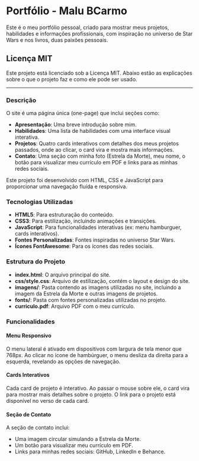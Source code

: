# Portfólio - Malu BCarmo

Este é o meu portfólio pessoal, criado para mostrar meus projetos, habilidades e informações profissionais, com inspiração no universo de Star Wars e nos livros, duas paixões pessoais.

## Licença MIT

Este projeto está licenciado sob a Licença MIT. Abaixo estão as explicações sobre o que o projeto faz e como ele pode ser usado.

---

### Descrição

O site é uma página única (one-page) que inclui seções como:
- **Apresentação**: Uma breve introdução sobre mim.
- **Habilidades**: Uma lista de habilidades com uma interface visual interativa.
- **Projetos**: Quatro cards interativos com detalhes dos meus projetos passados, onde ao clicar, o card vira e mostra mais informações.
- **Contato**: Uma seção com minha foto (Estrela da Morte), meu nome, o botão para visualizar meu currículo em PDF e links para as minhas redes sociais.

Este projeto foi desenvolvido com HTML, CSS e JavaScript para proporcionar uma navegação fluída e responsiva.

### Tecnologias Utilizadas

- **HTML5**: Para estruturação do conteúdo.
- **CSS3**: Para estilização, incluindo animações e transições.
- **JavaScript**: Para funcionalidades interativas (ex: menu hamburguer, cards interativos).
- **Fontes Personalizadas**: Fontes inspiradas no universo Star Wars.
- **Ícones FontAwesome**: Para os ícones das redes sociais.

### Estrutura do Projeto

- **index.html**: O arquivo principal do site.
- **css/style.css**: Arquivo de estilização, contém o layout e design do site.
- **imagens/**: Pasta contendo as imagens utilizadas no site, incluindo a imagem da Estrela da Morte e outras imagens de projetos.
- **fonts/**: Pasta com fontes personalizadas utilizadas no projeto.
- **curriculo.pdf**: Arquivo PDF com o meu currículo.

### Funcionalidades

#### Menu Responsivo
O menu lateral é ativado em dispositivos com largura de tela menor que 768px. Ao clicar no ícone de hambúrguer, o menu desliza da direita para a esquerda, revelando as opções de navegação.

#### Cards Interativos
Cada card de projeto é interativo. Ao passar o mouse sobre ele, o card vira para mostrar mais detalhes sobre o projeto. O link para o projeto está disponível no verso de cada card.

#### Seção de Contato
A seção de contato inclui:
- Uma imagem circular simulando a Estrela da Morte.
- Um botão para visualizar meu currículo em PDF.
- Links para minhas redes sociais: GitHub, LinkedIn e Behance.

